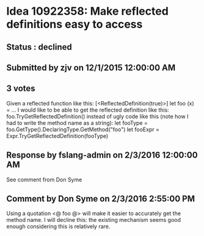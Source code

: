 # Idea 10922358: Make reflected definitions easy to access #

## Status : declined

## Submitted by zjv on 12/1/2015 12:00:00 AM

## 3 votes

Given a reflected function like this:
[<ReflectedDefinition(true)>]
let foo (x) = ...
I would like to be able to get the reflected definition like this:
foo.TryGetReflectedDefinition()
instead of ugly code like this (note how I had to write the method name as a string):
let fooType = foo.GetType().DeclaringType.GetMethod("foo")
let fooExpr = Expr.TryGetReflectedDefinition(fooType)

## Response by fslang-admin on 2/3/2016 12:00:00 AM

See comment from Don Syme


## Comment by Don Syme on 2/3/2016 2:55:00 PM

Using a quotation <@ foo @> will make it easier to accurately get the method name.
I will decline this: the existing mechanism seems good enough considering this is relatively rare.
